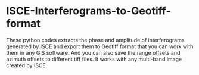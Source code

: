 # ISCE-Interferograms-to-Geotiff-format
These python codes extracts the phase and amplitude of interferograms generated by ISCE and export them to Geotiff format that you can work with them in any GIS software.
And you can also save the range offsets and azimuth offsets to different tiff files. It works with any multi-band image created by ISCE.
